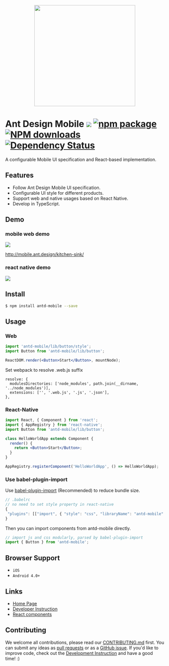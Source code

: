 <p align="center">
  <a href="http://mobile.ant.design">
    <img width="320" src="https://zos.alipayobjects.com/rmsportal/XyhtJExcOrXZnLv.png">
  </a>
</p>

# Ant Design Mobile [![](https://img.shields.io/travis/ant-design/ant-design-mobile.svg?style=flat-square)](https://travis-ci.org/ant-design/ant-design-mobile) [![npm package](https://img.shields.io/npm/v/antd-mobile.svg?style=flat-square)](https://www.npmjs.org/package/antd-mobile) [![NPM downloads](http://img.shields.io/npm/dm/antd-mobile.svg?style=flat-square)](https://npmjs.org/package/antd-mobile) [![Dependency Status](https://david-dm.org/ant-design/ant-design-mobile.svg?style=flat-square)](https://david-dm.org/ant-design/ant-design-mobile)

A configurable Mobile UI specification and React-based implementation.

## Features

- Follow Ant Design Mobile UI specification.
- Configurable UI style for different products.
- Support web and native usages based on React Native.
- Develop in TypeScript.

## Demo

### mobile web demo

<img src="https://zos.alipayobjects.com/rmsportal/dLMGiKuyFLBfYfm.png" />

http://mobile.ant.design/kitchen-sink/

### react native demo

<img src="https://cloud.githubusercontent.com/assets/1698185/18130654/6ba4ccea-6fc2-11e6-9aa1-0a53cd74d9e1.png" />


## Install

```bash
$ npm install antd-mobile --save
```


## Usage

### Web

```jsx
import 'antd-mobile/lib/button/style';
import Button from 'antd-mobile/lib/button';

ReactDOM.render(<Button>Start</Button>, mountNode);
```

Set webpack to resolve .web.js suffix

```
resolve: {
  modulesDirectories: ['node_modules', path.join(__dirname, '../node_modules')],
  extensions: ['', '.web.js', '.js', '.json'],
},
```

### React-Native

```jsx
import React, { Component } from 'react';
import { AppRegistry } from 'react-native';
import Button from 'antd-mobile/lib/button';

class HelloWorldApp extends Component {
  render() {
    return <Button>Start</Button>;
  }
}

AppRegistry.registerComponent('HelloWorldApp', () => HelloWorldApp);
```

### Use babel-plugin-import

Use [babel-plugin-import](https://github.com/ant-design/babel-plugin-import) (Recommended) to reduce bundle size.

```js
// .babelrc
// no need to set style property in react-native
{
 "plugins": [["import", { "style": "css", "libraryName": "antd-mobile" }]]
}
```

Then you can import components from antd-mobile directly.

```jsx
// import js and css modularly, parsed by babel-plugin-import
import { Button } from 'antd-mobile';
```

## Browser Support

- `iOS`
- `Android 4.0+`

## Links

- [Home Page](http://mobile.ant.design)
- [Developer Instruction](http://github.com/ant-design/ant-design-mobile/blob/master/development.md)
- [React components](http://github.com/react-component/)

## Contributing

We welcome all contributions, please read our [CONTRIBUTING.md](https://github.com/ant-design/ant-design-mobile/blob/master/.github/CONTRIBUTING.md) first. You can submit any ideas as [pull requests](https://github.com/ant-design/ant-design-mobile/pulls) or as a [GitHub issue](https://github.com/ant-design/ant-design-mobile/issues). If you'd like to improve code, check out the [Development Instruction](https://github.com/ant-design/ant-design-mobile/blob/master/development.md) and have a good time! :)

